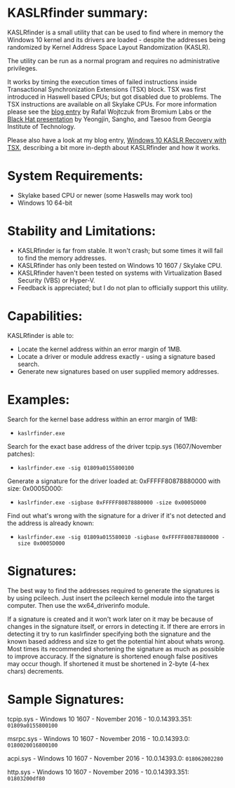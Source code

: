 KASLRfinder summary:
====================
KASLRfinder is a small utility that can be used to find where in memory the Windows 10 kernel and its drivers are loaded - despite the addresses being randomized by Kernel Address Space Layout Randomization (KASLR). 

The utility can be run as a normal program and requires no administrative privileges.

It works by timing the execution times of failed instructions inside Transactional Synchronization Extensions (TSX) block. TSX was first introduced in Haswell based CPUs; but got disabled due to problems. The TSX instructions are available on all Skylake CPUs. For more information please see the <a target="_blank" href="https://labs.bromium.com/2014/10/27/tsx-improves-timing-attacks-against-kaslr/">blog entry</a> by Rafal Wojtczuk from Bromium Labs or the <a target="_blank" href="https://www.blackhat.com/us-16/briefings.html#breaking-kernel-address-space-layout-randomization-kaslr-with-intel-tsx">Black Hat presentation</a> by Yeongjin, Sangho, and Taesoo from Georgia Institute of Technology.

Please also have a look at my blog entry, <a href="http://blog.frizk.net/2016/11/windows-10-kaslr-recovery-with-tsx.html">Windows 10 KASLR Recovery with TSX</a>, describing a bit more in-depth about KASLRfinder and how it works.

System Requirements:
====================
* Skylake based CPU or newer (some Haswells may work too)
* Windows 10 64-bit

Stability and Limitations:
==========================
* KASLRfinder is far from stable. It won't crash; but some times it will fail to find the memory addresses.
* KASLRfinder has only been tested on Windows 10 1607 / Skylake CPU.
* KASLRfinder haven't been tested on systems with Virtualization Based Security (VBS) or Hyper-V.
* Feedback is appreciated; but I do not plan to officially support this utility.

Capabilities:
=============
KASLRfinder is able to:
* Locate the kernel address within an error margin of 1MB.
* Locate a driver or module address exactly - using a signature based search.
* Generate new signatures based on user supplied memory addresses.

Examples:
=========
Search for the kernel base address within an error margin of 1MB:

* `kaslrfinder.exe`

Search for the exact base address of the driver tcpip.sys (1607/November patches):

* `kaslrfinder.exe -sig 01809a0155800100`

Generate a signature for the driver loaded at: 0xFFFFF80878880000 with size: 0x0005D000:

* `kaslrfinder.exe -sigbase 0xFFFFF80878880000 -size 0x0005D000`

Find out what's wrong with the signature for a driver if it's not detected and the address is already known:

* `kaslrfinder.exe -sig 01809a015580010 -sigbase 0xFFFFF80878880000 -size 0x0005D000`

Signatures:
===========
The best way to find the addresses required to generate the signatures is by using pcileech. Just insert the pcileech kernel module into the target computer. Then use the wx64_driverinfo module.

If a signature is created and it won't work later on it may be because of changes in the signature itself, or errors in detecting it. If there are errors in detecting it try to run kaslrfinder specifying both the signature and the known based address and size to get the potential hint about whats wrong. Most times its recommended shortening the signature as much as possible to improve accuracy. If the signature is shortened enough false positives may occur though. If shortened it must be shortened in 2-byte (4-hex chars) decrements.

Sample Signatures:
==================
tcpip.sys - Windows 10 1607 - November 2016 - 10.0.14393.351: `01809a0155800100`

msrpc.sys - Windows 10 1607 - November 2016 - 10.0.14393.0: `0180020016800100`

acpi.sys - Windows 10 1607 - November 2016 - 10.0.14393.0: `018062002280`

http.sys - Windows 10 1607 - November 2016 - 10.0.14393.351: `01803200df80`
